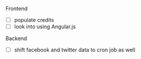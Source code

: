 Frontend
- [ ] populate credits
- [ ] look into using Angular.js

Backend
- [ ] shift facebook and twitter data to cron job as well
